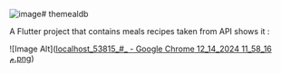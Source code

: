 ![image](https://github.com/user-attachments/assets/3d5bd7a3-ffa3-499d-96e8-341d101d9fbf)# themealdb

A Flutter project that contains meals recipes taken from API shows it :


 ![Image Alt]([‪localhost_53815_#_ - Google Chrome‬ 12_14_2024 11_58_16 م.png](https://github.com/NadaShhada/MealsApp/blob/main/%E2%80%AAlocalhost_53815_%23_%20-%20Google%20Chrome%E2%80%AC%2012_14_2024%2011_58_16%20%D9%85.png?raw=true))

